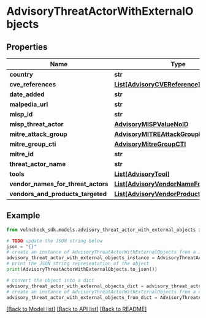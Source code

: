 # AdvisoryThreatActorWithExternalObjects


## Properties

Name | Type | Description | Notes
------------ | ------------- | ------------- | -------------
**country** | **str** |  | [optional] 
**cve_references** | [**List[AdvisoryCVEReference]**](AdvisoryCVEReference.md) |  | [optional] 
**date_added** | **str** |  | [optional] 
**malpedia_url** | **str** |  | [optional] 
**misp_id** | **str** |  | [optional] 
**misp_threat_actor** | [**AdvisoryMISPValueNoID**](AdvisoryMISPValueNoID.md) |  | [optional] 
**mitre_attack_group** | [**AdvisoryMITREAttackGroupNoID**](AdvisoryMITREAttackGroupNoID.md) |  | [optional] 
**mitre_group_cti** | [**AdvisoryMitreGroupCTI**](AdvisoryMitreGroupCTI.md) |  | [optional] 
**mitre_id** | **str** |  | [optional] 
**threat_actor_name** | **str** |  | [optional] 
**tools** | [**List[AdvisoryTool]**](AdvisoryTool.md) |  | [optional] 
**vendor_names_for_threat_actors** | [**List[AdvisoryVendorNameForThreatActor]**](AdvisoryVendorNameForThreatActor.md) |  | [optional] 
**vendors_and_products_targeted** | [**List[AdvisoryVendorProduct]**](AdvisoryVendorProduct.md) |  | [optional] 

## Example

```python
from vulncheck_sdk.models.advisory_threat_actor_with_external_objects import AdvisoryThreatActorWithExternalObjects

# TODO update the JSON string below
json = "{}"
# create an instance of AdvisoryThreatActorWithExternalObjects from a JSON string
advisory_threat_actor_with_external_objects_instance = AdvisoryThreatActorWithExternalObjects.from_json(json)
# print the JSON string representation of the object
print(AdvisoryThreatActorWithExternalObjects.to_json())

# convert the object into a dict
advisory_threat_actor_with_external_objects_dict = advisory_threat_actor_with_external_objects_instance.to_dict()
# create an instance of AdvisoryThreatActorWithExternalObjects from a dict
advisory_threat_actor_with_external_objects_from_dict = AdvisoryThreatActorWithExternalObjects.from_dict(advisory_threat_actor_with_external_objects_dict)
```
[[Back to Model list]](../README.md#documentation-for-models) [[Back to API list]](../README.md#documentation-for-api-endpoints) [[Back to README]](../README.md)



